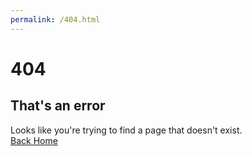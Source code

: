 ```yaml
---
permalink: /404.html
---
```


# 404
## That's an error
Looks like you're trying to find a page that doesn't exist.
<br>
<a href="https://hyperhamster535.github.io">Back Home</a>